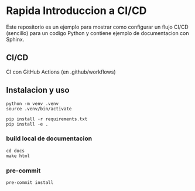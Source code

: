 # Rapida Introduccion a CI/CD

Este repositorio es un ejemplo para mostrar como configurar un flujo CI/CD (sencillo) para un codigo Python y contiene ejemplo de documentacion con Sphinx.

## CI/CD

CI con GitHub Actions (en .github/workflows)

## Instalacion y uso 

```
python -m venv .venv
source .venv/bin/activate

pip install -r requirements.txt
pip install -e .
```

### build local de documentacion

```
cd docs
make html
```

### pre-commit
```
pre-commit install
```

